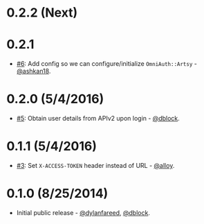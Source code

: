 0.2.2 (Next)
============

0.2.1
============

* [#6](https://github.com/artsy/omniauth-artsy/pull/6): Add config so we can configure/initialize `OmniAuth::Artsy` - [@ashkan18](https://github.com/ashkan18).

0.2.0 (5/4/2016)
================

* [#5](https://github.com/artsy/omniauth-artsy/pull/5): Obtain user details from APIv2 upon login - [@dblock](https://github.com/dblock).

0.1.1 (5/4/2016)
================

* [#3](https://github.com/artsy/omniauth-artsy/pull/3): Set `X-ACCESS-TOKEN` header instead of URL - [@alloy](https://github.com/alloy).

0.1.0 (8/25/2014)
=================

* Initial public release - [@dylanfareed](https://github.com/dylanfareed), [@dblock](https://github.com/dblock).

